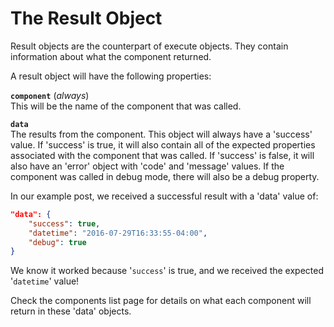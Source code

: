 # The Result Object

Result objects are the counterpart of execute objects. They contain information about what the component returned.

A result object will have the following properties:

**`component`** (*always*)<br>
This will be the name of the component that was called.

**`data`**<br>
The results from the component. This object will always have a 'success' value. If 'success' is true, it will also contain all of the expected properties associated with the component that was called. If 'success' is false, it will also have an 'error' object with 'code' and 'message' values. If the component was called in debug mode, there will also be a debug property.

In our example post, we received a successful result with a 'data' value of:

```json
"data": {
    "success": true,
    "datetime": "2016-07-29T16:33:55-04:00",
    "debug": true
}
```

We know it worked because '`success`' is true, and we received the expected '`datetime`' value!

Check the components list page for details on what each component will return in these 'data' objects.